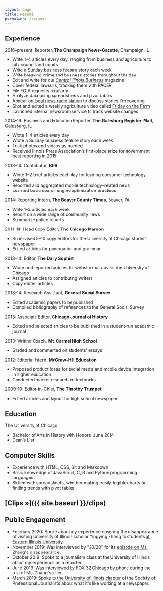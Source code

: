 ```yaml
---
layout: page
title: Résumé
permalink: /resume/
---
```


## Experience

2016–present: Reporter, **The Champaign News-Gazette**, Champaign, IL

- Write 1–4 articles every day, ranging from business and agriculture to city council and courts
- Write a Sunday business feature story each week
- Write breaking crime and business stories throughout the day
- Edit and write for our [*Central Illinois Business*](https://www.centralillinoisbusiness.com/) magazine
- Cover federal lawsuits, tracking them with PACER
- File FOIA requests regularly
- Analyze data using spreadsheets and pivot tables
- Appear on [local news radio station](https://www.news-gazette.com/wdws/) to discuss stories I'm covering
- Shot and edited a weekly agriculture video called [Friday on the Farm](http://fridayonthefarm.com)
- Launched internal newsroom service to track website changes

2014–16: Business and Education Reporter, **The Galesburg Register-Mail**, Galesburg, IL

- Wrote 1–4 articles every day
- Wrote a Sunday business feature story each week
- Took photos and videos as needed
- Received Illinois Press Association’s first-place prize for government beat reporting in 2015 

2013–14: Contributor, **BGR**

- Wrote 1–2 brief articles each day for leading consumer technology website
- Reported and aggregated mobile technology–related news
- Learned basic search engine optimization practices

2014: Reporting Intern, **The Beaver County Times**, Beaver, PA

- Write 1–2 articles each week
- Report on a wide range of community news
- Summarize police reports

2011–14: Head Copy Editor, **The Chicago Maroon**

- Supervised 5–10 copy editors for the University of Chicago student newspaper
- Edited articles for punctuation and grammar

2013–14: Editor, **The Daily Sophist**

- Wrote and reported articles for website that covers the University of Chicago
- Assigned articles to contributing writers
- Copy edited articles

2013–14: Research Assistant, **General Social Survey**

- Edited academic papers to be published
- Compiled bibliography of references to the General Social Survey

2013: Associate Editor, **Chicago Journal of History**

- Edited and selected articles to be published in a student-run academic journal

2013: Writing Coach, **Mt. Carmel High School**

- Graded and commented on students’ essays

2012: Editorial Intern, **McGraw-Hill Education**

- Proposed product ideas for social media and mobile device integration in higher education
- Conducted market research on textbooks

2009–10: Editor-in-Chief, **The Timothy Trumpet**

- Edited articles and layout for high school newspaper

## Education

The University of Chicago

- Bachelor of Arts in History with Honors, June 2014
- Dean’s List

## Computer Skills

- Experience with HTML, CSS, Git and Markdown
- Basic knowledge of JavaScript, C, R and Python programming languages
- Skilled with spreadsheets, whether making easily-legible charts or finding trends with pivot tables

## [Clips »]({{ site.baseurl }}/clips)

## Public Engagement

- February 2020: Spoke about my experience covering the disappearance of visiting University of Illinois scholar Yingying Zhang to students [at Eastern Illinois University](https://www.eiu.edu/calendar/index.php?eID=22607).
- November 2019: Was interviewed by "20/20" for its [episode on Ms. Zhang's disappearance](https://abc.com/shows/2020/episode-guide/2019-11/15-undercover-girlfriend).
- October 2019: Spoke to a journalism class at the University of Illinois about my experience as a reporter.
- June 2019: Was interviewed [by FOX 32 Chicago](https://www.bzigterman.com/images/fox32chicago.jpeg) by phone during the trial of Ms. Zhang's killer.
- March 2019: Spoke to [the University of Illinois chapter](https://www.instagram.com/p/BwHorVln_mu/) of the Society of Professional Journalists about what it's like working at a newspaper.